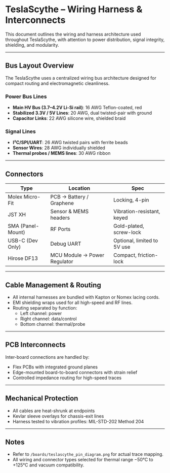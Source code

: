# TeslaScythe – Wiring Harness & Interconnects

This document outlines the wiring and harness architecture used throughout TeslaScythe, with attention to power distribution, signal integrity, shielding, and modularity.

---

## Bus Layout Overview

The TeslaScythe uses a centralized wiring bus architecture designed for compact routing and electromagnetic cleanliness.

### Power Bus Lines

- **Main HV Bus (3.7–4.2V Li-Si rail)**: 16 AWG Teflon-coated, red  
- **Stabilized 3.3V / 5V Lines**: 20 AWG, dual twisted-pair with ground  
- **Capacitor Links**: 22 AWG silicone wire, shielded braid  

### Signal Lines

- **I²C/SPI/UART**: 26 AWG twisted pairs with ferrite beads  
- **Sensor Wires**: 28 AWG individually shielded  
- **Thermal probes / MEMS lines**: 30 AWG ribbon  

---

## Connectors

| Type              | Location                        | Spec                         |
|-------------------|----------------------------------|------------------------------|
| Molex Micro-Fit   | PCB → Battery / Graphene        | Locking, 4-pin               |
| JST XH            | Sensor & MEMS headers           | Vibration-resistant, keyed   |
| SMA (Panel-Mount) | RF Ports                        | Gold-plated, screw-lock      |
| USB-C (Dev Only)  | Debug UART                      | Optional, limited to 5V use  |
| Hirose DF13       | MCU Module → Power Regulator    | Compact, friction-lock       |

---

## Cable Management & Routing

- All internal harnesses are bundled with Kapton or Nomex lacing cords.
- EMI shielding wraps used for all high-speed and RF lines.
- Routing separated by function:
  - Left channel: power
  - Right channel: data/control
  - Bottom channel: thermal/probe

---

## PCB Interconnects

Inter-board connections are handled by:
- Flex PCBs with integrated ground planes
- Edge-mounted board-to-board connectors with strain relief
- Controlled impedance routing for high-speed traces

---

## Mechanical Protection

- All cables are heat-shrunk at endpoints
- Kevlar sleeve overlays for chassis-exit lines
- Harness tested to vibration profiles: MIL-STD-202 Method 204

---

## Notes

- Refer to `/boards/teslascythe_pin_diagram.png` for actual trace mapping.
- All wiring and connector types selected for thermal range −50°C to +125°C and vacuum compatibility.
